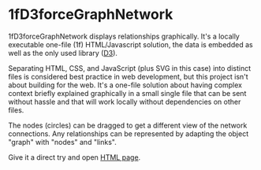 # 1fD3forceGraphNetwork
1fD3forceGraphNetwork displays relationships graphically. It's a locally executable one-file (1f) HTML/Javascript solution, the data is embedded as well as the only used library ([D3](https://github.com/d3/d3)).

Separating HTML, CSS, and JavaScript (plus SVG in this case) into distinct files is considered best practice in web development, but this project isn't about building for the web. It's a one-file solution about having complex context briefly explained graphically in a small single file that can be sent without hassle and that will work locally without dependencies on other files.

The nodes (circles) can be dragged to get a different view of the network connections.
Any relationships can be represented by adapting the object "graph" with "nodes" and "links".

Give it a direct try and open [HTML page](https://github.com/AndreasHeese/1fD3forceGraphNetwork/blob/main/1fD3forceGraphNetwork.html).
